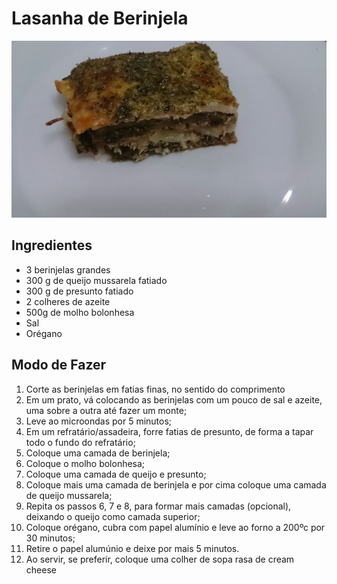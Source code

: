 # Lasanha de Berinjela

![Lasanha de Berinjela](images/lasanha-de-berinjela.jpg)

## Ingredientes

* 3 berinjelas grandes
* 300 g de queijo mussarela fatiado
* 300 g de presunto fatiado
* 2 colheres de azeite
* 500g de molho bolonhesa
* Sal
* Orégano

## Modo de Fazer

1. Corte as berinjelas em fatias finas, no sentido do comprimento
2. Em um prato, vá colocando as berinjelas com um pouco de sal e azeite, uma sobre a outra até fazer um monte;
3. Leve ao microondas por 5 minutos;
4. Em um refratário/assadeira, forre fatias de presunto, de forma a tapar todo o fundo do refratário;
5. Coloque uma camada de berinjela;
6. Coloque o molho bolonhesa;
7. Coloque uma camada de queijo e presunto;
8. Coloque mais uma camada de berinjela e por cima coloque uma camada de queijo mussarela;
9. Repita os passos 6, 7 e 8, para formar mais camadas (opcional), deixando o queijo como camada superior;
10. Coloque orégano, cubra com papel alumínio e leve ao forno a 200ºc por 30 minutos;
11. Retire o papel alumúnio e deixe por mais 5 minutos.
12. Ao servir, se preferir, coloque uma colher de sopa rasa de cream cheese

